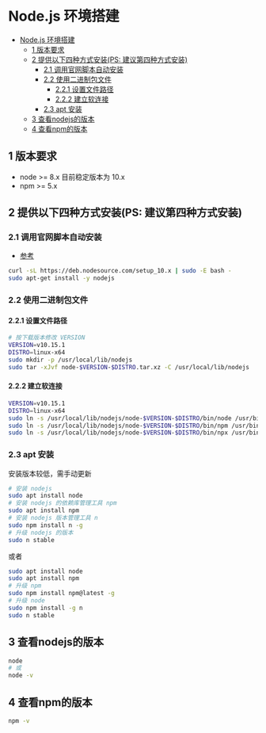 # Node.js 环境搭建

- [Node.js 环境搭建](#nodejs-%E7%8E%AF%E5%A2%83%E6%90%AD%E5%BB%BA)
  - [1 版本要求](#1-%E7%89%88%E6%9C%AC%E8%A6%81%E6%B1%82)
  - [2 提供以下四种方式安装(PS: 建议第四种方式安装)](#2-%E6%8F%90%E4%BE%9B%E4%BB%A5%E4%B8%8B%E5%9B%9B%E7%A7%8D%E6%96%B9%E5%BC%8F%E5%AE%89%E8%A3%85ps-%E5%BB%BA%E8%AE%AE%E7%AC%AC%E5%9B%9B%E7%A7%8D%E6%96%B9%E5%BC%8F%E5%AE%89%E8%A3%85)
    - [2.1 调用官网脚本自动安装](#21-%E8%B0%83%E7%94%A8%E5%AE%98%E7%BD%91%E8%84%9A%E6%9C%AC%E8%87%AA%E5%8A%A8%E5%AE%89%E8%A3%85)
    - [2.2 使用二进制包文件](#22-%E4%BD%BF%E7%94%A8%E4%BA%8C%E8%BF%9B%E5%88%B6%E5%8C%85%E6%96%87%E4%BB%B6)
      - [2.2.1 设置文件路径](#221-%E8%AE%BE%E7%BD%AE%E6%96%87%E4%BB%B6%E8%B7%AF%E5%BE%84)
      - [2.2.2 建立软连接](#222-%E5%BB%BA%E7%AB%8B%E8%BD%AF%E8%BF%9E%E6%8E%A5)
    - [2.3 apt 安装](#23-apt-%E5%AE%89%E8%A3%85)
  - [3 查看nodejs的版本](#3-%E6%9F%A5%E7%9C%8Bnodejs%E7%9A%84%E7%89%88%E6%9C%AC)
  - [4 查看npm的版本](#4-%E6%9F%A5%E7%9C%8Bnpm%E7%9A%84%E7%89%88%E6%9C%AC)

## 1 版本要求

- node >= 8.x 目前稳定版本为 10.x
- npm >= 5.x

## 2 提供以下四种方式安装(PS: 建议第四种方式安装)

### 2.1 调用官网脚本自动安装

- [参考](https://github.com/nodesource/distributions/blob/master/README.md#debinstall)

```sh
curl -sL https://deb.nodesource.com/setup_10.x | sudo -E bash -
sudo apt-get install -y nodejs
```

### 2.2 使用二进制包文件

#### 2.2.1 设置文件路径

```sh
# 按下载版本修改 VERSION
VERSION=v10.15.1
DISTRO=linux-x64
sudo mkdir -p /usr/local/lib/nodejs
sudo tar -xJvf node-$VERSION-$DISTRO.tar.xz -C /usr/local/lib/nodejs
```

#### 2.2.2 建立软连接

```sh
VERSION=v10.15.1
DISTRO=linux-x64
sudo ln -s /usr/local/lib/nodejs/node-$VERSION-$DISTRO/bin/node /usr/bin/node
sudo ln -s /usr/local/lib/nodejs/node-$VERSION-$DISTRO/bin/npm /usr/bin/npm
sudo ln -s /usr/local/lib/nodejs/node-$VERSION-$DISTRO/bin/npx /usr/bin/npx
```

### 2.3 apt 安装

安装版本较低，需手动更新

```sh
# 安装 nodejs
sudo apt install node
# 安装 nodejs 的依赖库管理工具 npm
sudo apt install npm
# 安装 nodejs 版本管理工具 n
sudo npm install n -g
# 升级 nodejs 的版本
sudo n stable
```

或者

```sh
sudo apt install node
sudo apt install npm
# 升级 npm
sudo npm install npm@latest -g
# 升级 node
sudo npm install -g n
sudo n stable
```

## 3 查看nodejs的版本

```sh
node
# 或
node -v
```

## 4 查看npm的版本

```sh
npm -v
```
